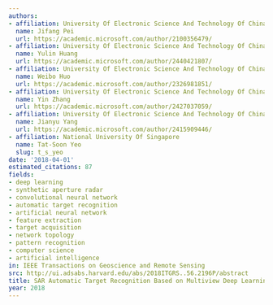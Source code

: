 ```yaml
---
authors:
- affiliation: University Of Electronic Science And Technology Of China
  name: Jifang Pei
  url: https://academic.microsoft.com/author/2100356479/
- affiliation: University Of Electronic Science And Technology Of China
  name: Yulin Huang
  url: https://academic.microsoft.com/author/2440421807/
- affiliation: University Of Electronic Science And Technology Of China
  name: Weibo Huo
  url: https://academic.microsoft.com/author/2326981851/
- affiliation: University Of Electronic Science And Technology Of China
  name: Yin Zhang
  url: https://academic.microsoft.com/author/2427037059/
- affiliation: University Of Electronic Science And Technology Of China
  name: Jianyu Yang
  url: https://academic.microsoft.com/author/2415909446/
- affiliation: National University Of Singapore
  name: Tat-Soon Yeo
  slug: t_s_yeo
date: '2018-04-01'
estimated_citations: 87
fields:
- deep learning
- synthetic aperture radar
- convolutional neural network
- automatic target recognition
- artificial neural network
- feature extraction
- target acquisition
- network topology
- pattern recognition
- computer science
- artificial intelligence
in: IEEE Transactions on Geoscience and Remote Sensing
src: http://ui.adsabs.harvard.edu/abs/2018ITGRS..56.2196P/abstract
title: SAR Automatic Target Recognition Based on Multiview Deep Learning Framework
year: 2018
---
```

